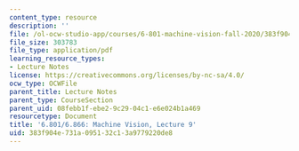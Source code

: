 ```yaml
---
content_type: resource
description: ''
file: /ol-ocw-studio-app/courses/6-801-machine-vision-fall-2020/383f904e731a095132c13a9779220de8_MIT6_801F20_lec9.pdf
file_size: 303783
file_type: application/pdf
learning_resource_types:
- Lecture Notes
license: https://creativecommons.org/licenses/by-nc-sa/4.0/
ocw_type: OCWFile
parent_title: Lecture Notes
parent_type: CourseSection
parent_uid: 08febb1f-ebe2-9c29-04c1-e6e024b1a469
resourcetype: Document
title: '6.801/6.866: Machine Vision, Lecture 9'
uid: 383f904e-731a-0951-32c1-3a9779220de8
---
```

